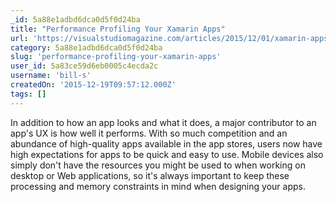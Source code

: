 ```yaml
---
_id: 5a88e1adbd6dca0d5f0d24ba
title: "Performance Profiling Your Xamarin Apps"
url: 'https://visualstudiomagazine.com/articles/2015/12/01/xamarin-apps.aspx'
category: 5a88e1adbd6dca0d5f0d24ba
slug: 'performance-profiling-your-xamarin-apps'
user_id: 5a83ce59d6eb0005c4ecda2c
username: 'bill-s'
createdOn: '2015-12-19T09:57:12.000Z'
tags: []
---
```


In addition to how an app looks and what it does, a major contributor to an app's UX is how well it performs. With so much competition and an abundance of high-quality apps available in the app stores, users now have high expectations for apps to be quick and easy to use. Mobile devices also simply don't have the resources you might be used to when working on desktop or Web applications, so it's always important to keep these processing and memory constraints in mind when designing your apps.
